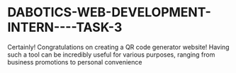# DABOTICS-WEB-DEVELOPMENT-INTERN----TASK-3
 Certainly! Congratulations on creating a QR code generator website! Having such a tool can be incredibly useful for various purposes, ranging from business promotions to personal convenience
